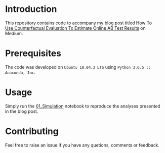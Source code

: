 # Introduction

This repository contains code to accompany my blog post titled [How To Use Counterfactual Evaluation To Estimate Online AB Test Results](https://medium.com/@_init_/how-to-use-counterfactual-evaluation-to-approximate-online-ab-test-results-a1f29d6963a1) on Medium.

# Prerequisites

The code was developed on `Ubuntu 18.04.3 LTS` using `Python 3.6.5 :: Anaconda, Inc`.

# Usage
Simply run  the [01_Simulation](./notebooks/01_Simulation.ipynb) notebook to reproduce the analyses presented in the 
blog post.

# Contributing
Feel free to raise an issue if you have any quetions, comments or feedback.